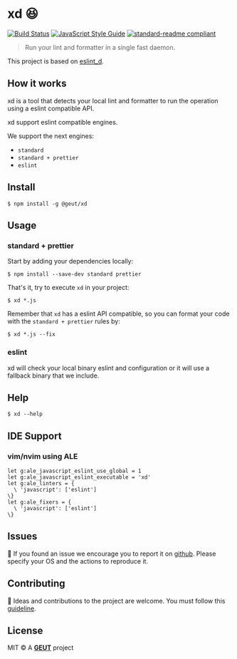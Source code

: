 # xd :laughing:

[![Build Status](https://travis-ci.com/geut/xd.svg?branch=master)](https://travis-ci.com/geut/xd)
[![JavaScript Style Guide](https://img.shields.io/badge/code_style-standard-brightgreen.svg)](https://standardjs.com)
[![standard-readme compliant](https://img.shields.io/badge/readme%20style-standard-brightgreen.svg?style=flat-square)](https://github.com/RichardLitt/standard-readme)

> Run your lint and formatter in a single fast daemon.

This project is based on [eslint_d](https://github.com/mantoni/eslint_d.js).

## How it works

xd is a tool that detects your local lint and formatter to run the operation using a eslint compatible API.

xd support eslint compatible engines.

We support the next engines:
  - `standard`
  - `standard + prettier`
  - `eslint`

## <a name="install"></a> Install

```
$ npm install -g @geut/xd
```

## <a name="usage"></a> Usage

### standard + prettier

Start by adding your dependencies locally:

```
$ npm install --save-dev standard prettier
```

That's it, try to execute `xd` in your project:

```
$ xd *.js
```

Remember that `xd` has a eslint API compatible, so you can format your code with the `standard + prettier` rules by:

```
$ xd *.js --fix
```

### eslint

xd will check your local binary eslint and configuration or it will use a fallback binary that we include.

## Help

```
$ xd --help
```

## IDE Support

### vim/nvim using ALE

```vim
let g:ale_javascript_eslint_use_global = 1
let g:ale_javascript_eslint_executable = 'xd'
let g:ale_linters = {
  \ 'javascript': ['eslint']
\}
let g:ale_fixers = {
  \ 'javascript': ['eslint']
\}
```

## <a name="issues"></a> Issues

:bug: If you found an issue we encourage you to report it on [github](https://github.com/geut/xd/issues). Please specify your OS and the actions to reproduce it.

## <a name="contribute"></a> Contributing

:busts_in_silhouette: Ideas and contributions to the project are welcome. You must follow this [guideline](https://github.com/geut/xd/blob/master/CONTRIBUTING.md).

## License

MIT © A [**GEUT**](http://geutstudio.com/) project
